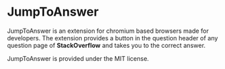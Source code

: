 # JumpToAnswer

JumpToAnswer is an extension for chromium based browsers made for developers. The extension provides a button in the question header of any question page of **StackOverflow** and takes you to the correct answer.

JumpToAnswer is provided under the MIT license.